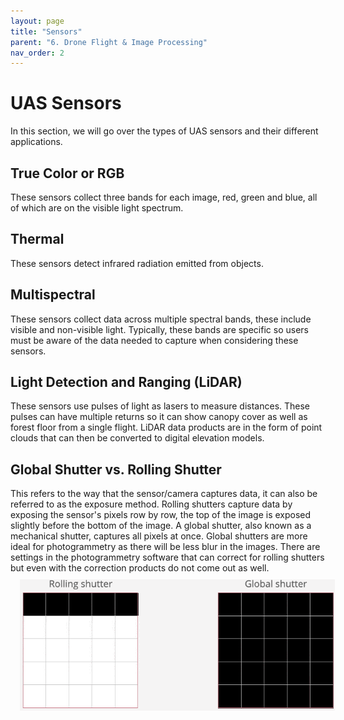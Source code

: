 ```yaml
---
layout: page
title: "Sensors"
parent: "6. Drone Flight & Image Processing"
nav_order: 2
---
```


# UAS Sensors

In this section, we will go over the types of UAS sensors and their different applications.

## True Color or RGB

These sensors collect three bands for each image, red, green and blue, all of which are on the visible light spectrum.

## Thermal

These sensors detect infrared radiation emitted from objects.

## Multispectral

These sensors collect data across multiple spectral bands, these include visible and non-visible light.  Typically, these bands are specific so users must be aware of the data needed to capture when considering these sensors.

## Light Detection and Ranging (LiDAR)

These sensors use pulses of light as lasers to measure distances.  These pulses can have multiple returns so it can show canopy cover as well as forest floor from a single flight.  LiDAR data products are in the form of point clouds that can then be converted to digital elevation models.

## Global Shutter vs. Rolling Shutter

This refers to the way that the sensor/camera captures data, it can also be referred to as the exposure method.  Rolling shutters capture data by exposing the sensor's pixels row by row, the top of the image is exposed slightly before the bottom of the image.  A global shutter, also known as a mechanical shutter, captures all pixels at once.  Global shutters are more ideal for photogrammetry as there will be less blur in the images.  There are settings in the photogrammetry software that can correct for rolling shutters but even with the correction products do not come out as well.  
<img align="center" src="../images/drone/rolling-vs-global-shutter.2.gif" hspace="15" vspace="10" width="1000">